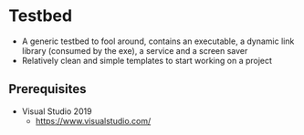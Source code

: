 # Testbed

- A generic testbed to fool around, contains an executable, a dynamic link library (consumed by the exe), a service and a screen saver
- Relatively clean and simple templates to start working on a project

## Prerequisites

- Visual Studio 2019
  - https://www.visualstudio.com/